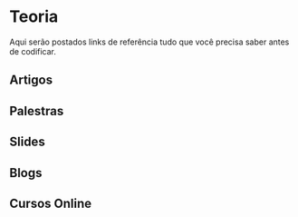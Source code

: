 Teoria
=========================

Aqui serão postados links de referência tudo que você precisa saber antes de codificar.

Artigos
-------

Palestras
---------

Slides
------

Blogs
-----

Cursos Online
--------------